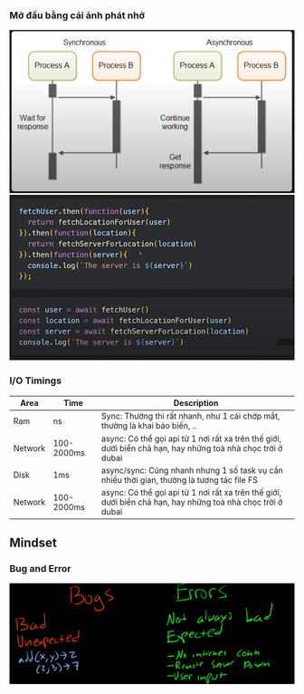 ### Mở đầu bằng cái ảnh phát nhở
![Async && Sync](./img/async.PNG) 
![Async && Sync](./img/new_syntax.PNG) 

### I/O Timings
| Area  | Time | Description |
| ------------- | ------------- | ------------- |
| Ram | ns | Sync: Thường thì rất nhanh, như 1 cái chớp mắt, thường là khai báo biến, .. |
| Network | 100-2000ms | async: Có thể gọi api từ 1 nơi rất xa trên thế giới, dưới biển chả hạn, hay những toà nhà chọc trời ở dubai |
| Disk | 1ms | async/sync: Cũng nhanh nhưng 1 số task vụ cần nhiều thời gian, thường là tương tác file FS |
| Network | 100-2000ms | async: Có thể gọi api từ 1 nơi rất xa trên thế giới, dưới biển chả hạn, hay những toà nhà chọc trời ở dubai |
## Mindset 
### Bug and Error
![Bug && Error](./img/bug_error.PNG)